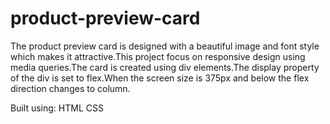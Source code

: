 # product-preview-card
The product preview card is designed with a beautiful image and font style which makes it attractive.This project focus on responsive design using media queries.The card is created using div elements.The display property of the div is set to flex.When the screen size is 375px and below the flex direction changes to column.

Built using:
HTML
CSS
